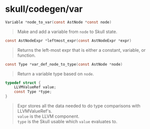 # skull/codegen/var

```c
Variable *node_to_var(const AstNode *const node)
```

> Make and add a variable from `node` to Skull state.

```c
const AstNodeExpr *leftmost_expr(const AstNodeExpr *expr)
```

> Returns the left-most expr that is either a constant, variable, or function.

```c
const Type *var_def_node_to_type(const AstNode *node)
```

> Return a variable type based on `node`.

```c
typedef struct {
	LLVMValueRef value;
	const Type *type;
}
```

> Expr stores all the data needed to do type comparisons with LLVMValueRef's.
> \
> `value` is the LLVM component.
> \
> `type` is the Skull usable which `value` evaluates to.

